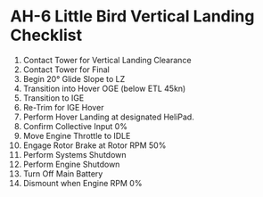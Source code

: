 # AH-6 Little Bird Vertical Landing Checklist

1. Contact Tower for Vertical Landing Clearance
2. Contact Tower for Final
3. Begin 20° Glide Slope to LZ
4. Transition into Hover OGE (below ETL 45kn)
5. Transition to IGE
6. Re-Trim for IGE Hover
7. Perform Hover Landing at designated HeliPad.
8. Confirm Collective Input 0%
9. Move Engine Throttle to IDLE
10. Engage Rotor Brake at Rotor RPM 50%
11. Perform Systems Shutdown
12. Perform Engine Shutdown
13. Turn Off Main Battery
14. Dismount when Engine RPM 0%

